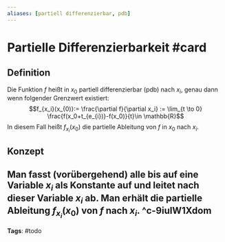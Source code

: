 ```yaml
---
aliases: [partiell differenzierbar, pdb]
---
```


# Partielle Differenzierbarkeit #card
## Definition
Die Funktion $f$ heißt in $x_0$ partiell differenzierbar (pdb) nach $x_i$, genau dann wenn folgender Grenzwert existiert:
$$f_{x_i}(x_{0)}:= \frac{\partial f}{\partial x_i} := \lim_{t \to 0} \frac{f(x_0+t_{e_{i})}-f(x_0)}{t}\in \mathbb{R}$$
In diesem Fall heißt $f_{x_i}(x_0)$ die partielle Ableitung von $f$ in $x_0$ nach $x_i$.

## Konzept
Man fasst (vorübergehend) alle bis auf eine Variable $x_i$ als Konstante auf und leitet nach dieser Variable $x_i$ ab. Man erhält die partielle Ableitung $f_{x_i}(x_0)$ von $f$ nach $x_i$.
^c-9iuIW1Xdom
---
**Tags**: #todo 
